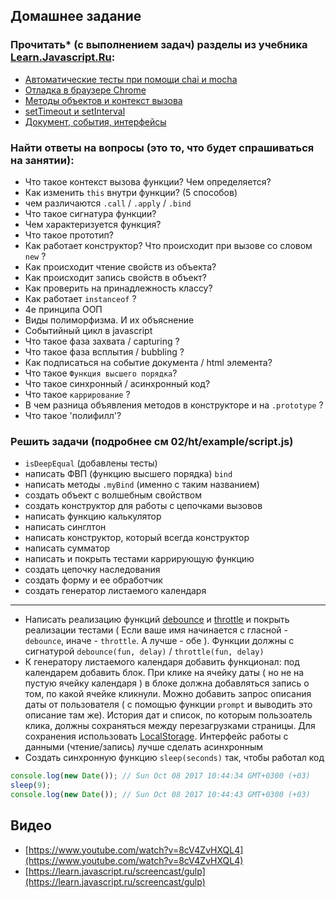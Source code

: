 ## Домашнее задание
 
###  Прочитать* (с выполнением задач) разделы из учебника [Learn.Javascript.Ru](http://learn.javascript.ru/):
- [Автоматические тесты при помощи chai и mocha](https://learn.javascript.ru/testing)
- [Отладка в браузере Chrome](https://learn.javascript.ru/debugging-chrome)
- [Методы объектов и контекст вызова](https://learn.javascript.ru/objects-more)
- [setTimeout и setInterval](https://learn.javascript.ru/settimeout-setinterval)
- [Документ, события, интерфейсы](https://learn.javascript.ru/ui)

### Найти ответы на вопросы (это то, что будет спрашиваться на занятии):
- Что такое контекст вызова функции? Чем определяется?
- Как изменить `this` внутри функции? (5 способов)
- чем различаются `.call` / `.apply` / `.bind`
- Что такое сигнатура функции?
- Чем характеризуется функция?
- Что такое прототип?
- Как работает конструктор? Что происходит при вызове со словом `new` ?
- Как происходит чтение свойств из объекта?
- Как происходит запись свойств в объект?
- Как проверить на принадлежность классу?
- Как работает `instanceof` ?
- 4е принципа ООП
- Виды полиморфизма. И их объяснение
- Событийный цикл в javascript
- Что такое фаза захвата / capturing ?
- Что такое фаза всплытия / bubbling ?
- Как подписаться на событие документа / html элемента?
- Что такое `Функция высшего порядка`?
- Что такое синхронный / асинхронный код?
- Что такое `каррирование` ?
- В чем разница объявления методов в конструкторе и на `.prototype` ?
- Что такое 'полифилл'?

### Решить задачи (подробнее см 02/ht/example/script.js)
 - `isDeepEqual` (добавлены тесты) 
 - написать ФВП (функцию высшего порядка) `bind` 
 - написать методы `.myBind` (именно с таким названием)
 - создать объект с волшебным свойством
 - создать конструктор для работы с цепочками вызовов
 - написать функцию калькулятор
 - написать синглтон
 - написать конструктор, который всегда конструктор
 - написать сумматор
 - написать и покрыть тестами каррирующую функцию
 - создать цепочку наследования
 - создать форму и ее обработчик
 - создать генератор листаемого календаря

---
 - Написать реализацию функций [debounce](http://underscorejs.ru/#debounce) и [throttle](http://underscorejs.ru/#throttle)  и покрыть реализации тестами ( Если ваше имя начинается с гласной  - `debounce`, иначе - `throttle`. А лучше - обе ). Функции должны с сигнатурой `debounce(fun, delay)` / `throttle(fun, delay)`
 - К генератору листаемого календаря добавить функционал: под календарем добавить блок. При клике на ячейку даты ( но не на пустую ячейку календаря ) в блоке должна добавляться запись о том, по какой ячейке кликнули. Можно добавить запрос описания даты от пользователя ( с помощью функции `prompt` и выводить это описание там же). История дат и список,  по которым пользоатель клика, должны сохраняться между перезагрузками страницы. Для сохранения использовать [LocalStorage](https://developer.mozilla.org/en-US/docs/Web/API/Window/localStorage). Интерфейс работы с данными (чтение/запись) лучше сделать асинхронным
 - Создать синхронную функцию `sleep(seconds)` так, чтобы работал код
 ```javascript
 console.log(new Date()); // Sun Oct 08 2017 10:44:34 GMT+0300 (+03)
 sleep(9);
 console.log(new Date()); // Sun Oct 08 2017 10:44:43 GMT+0300 (+03)
```

 
## Видео
 - [https://www.youtube.com/watch?v=8cV4ZvHXQL4](https://www.youtube.com/watch?v=8cV4ZvHXQL4)
 - [https://learn.javascript.ru/screencast/gulp](https://learn.javascript.ru/screencast/gulp)
